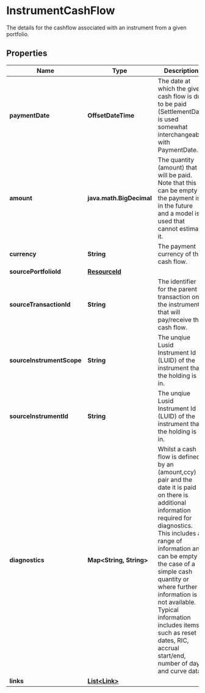 

# InstrumentCashFlow

The details for the cashflow associated with an instrument from a given portfolio.

## Properties

| Name | Type | Description | Notes |
|------------ | ------------- | ------------- | -------------|
|**paymentDate** | **OffsetDateTime** | The date at which the given cash flow is due to be paid (SettlementDate is used somewhat interchangeably with PaymentDate.) |  |
|**amount** | **java.math.BigDecimal** | The quantity (amount) that will be paid. Note that this can be empty if the payment is in the future and a model is used that cannot estimate it. |  [optional] |
|**currency** | **String** | The payment currency of the cash flow. |  |
|**sourcePortfolioId** | [**ResourceId**](ResourceId.md) |  |  |
|**sourceTransactionId** | **String** | The identifier for the parent transaction on the instrument that will pay/receive this cash flow. |  |
|**sourceInstrumentScope** | **String** | The unqiue Lusid Instrument Id (LUID) of the instrument that the holding is in. |  |
|**sourceInstrumentId** | **String** | The unqiue Lusid Instrument Id (LUID) of the instrument that the holding is in. |  |
|**diagnostics** | **Map&lt;String, String&gt;** | Whilst a cash flow is defined by an (amount,ccy) pair and the date it is paid on there is additional information required for diagnostics. This includes a range of information and can be empty in the case of a simple cash quantity or where further information is not available. Typical information includes items such as reset dates, RIC, accrual start/end, number of days and curve data. |  |
|**links** | [**List&lt;Link&gt;**](Link.md) |  |  [optional] |



